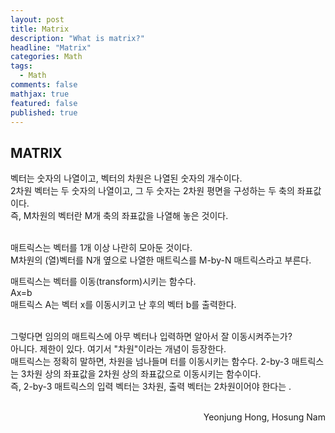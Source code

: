 ```yaml
---
layout: post
title: Matrix
description: "What is matrix?"
headline: "Matrix"
categories: Math
tags: 
  - Math
comments: false
mathjax: true
featured: false
published: true
---
```


## MATRIX

벡터는 숫자의 나열이고, 벡터의 차원은 나열된 숫자의 개수이다. <br>
2차원 벡터는 두 숫자의 나열이고, 그 두 숫자는 2차원 평면을 구성하는 두 축의 좌표값이다.<br>
즉, M차원의 벡터란 M개 축의 좌표값을 나열해 놓은 것이다.<br><br>

매트릭스는 벡터를 1개 이상 나란히 모아둔 것이다.<br>
M차원의 (열)벡터를 N개 옆으로 나열한 매트릭스를 M-by-N 매트릭스라고 부른다. <br>

매트릭스는 벡터를 이동(transform)시키는 함수다. <br>
    Ax=b  
매트릭스 A는 벡터 x를 이동시키고 난 후의 벡터 b를 출력한다. <br><br>

그렇다면 임의의 매트릭스에 아무 벡터나 입력하면 알아서 잘 이동시켜주는가?<br>
아니다. 제한이 있다. 여기서 "차원"이라는 개념이 등장한다. <br>
매트릭스는 정확히 말하면, 차원을 넘나들며 터를 이동시키는 함수다.
2-by-3 매트릭스는 3차원 상의 좌표값을 2차원 상의 좌표값으로 이동시키는 함수이다. <br>
즉, 2-by-3 매트릭스의 입력 벡터는 3차원, 출력 벡터는 2차원이어야 한다는 . <br><br>

<p align="right"> Yeonjung Hong, Hosung Nam <p>
